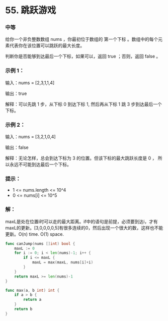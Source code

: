 # 55. 跳跃游戏

### 中等

给你一个非负整数数组 nums ，你最初位于数组的 第一个下标 。数组中的每个元素代表你在该位置可以跳跃的最大长度。

判断你是否能够到达最后一个下标，如果可以，返回 true ；否则，返回 false 。

### 示例 1：

输入：nums = [2,3,1,1,4]

输出：true

解释：可以先跳 1 步，从下标 0 到达下标 1, 然后再从下标 1 跳 3 步到达最后一个下标。

### 示例 2：

输入：nums = [3,2,1,0,4]

输出：false

解释：无论怎样，总会到达下标为 3 的位置。但该下标的最大跳跃长度是 0 ， 所以永远不可能到达最后一个下标。

### 提示：
- 1 <= nums.length <= 10^4
- 0 <= nums[i] <= 10^5

### 解：

maxL是处在位置i时可以走的最大距离。if中的语句是前提，必须要到达i，才有maxL的更新。[3,0,0,0,0,5]有很多连续的0，然后出现一个很大的数，这样也不能更新。O(n) time. O(1) space.

```go
func canJump(nums []int) bool {
	maxL := 0
	for i := 0; i < len(nums)-1; i++ {
		if i <= maxL {
			maxL = max(maxL, nums[i]+i)
		}
	}
	return maxL >= len(nums)-1
}

func max(a, b int) int {
	if a > b {
		return a
	}
	return b
}
```